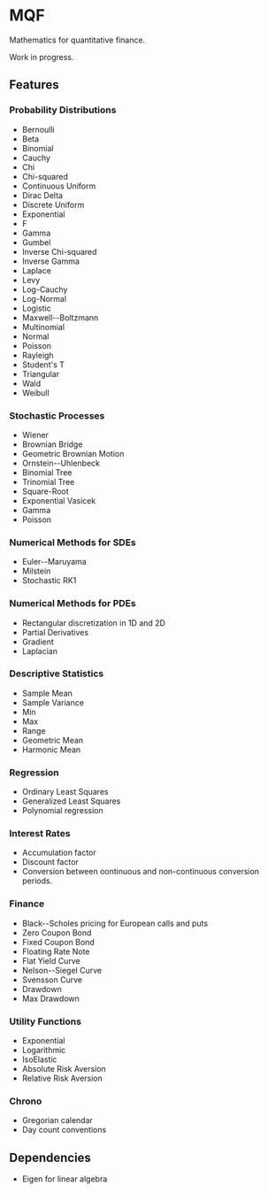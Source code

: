 # MQF

Mathematics for quantitative finance.

Work in progress.

## Features

### Probability Distributions

* Bernoulli
* Beta
* Binomial
* Cauchy
* Chi
* Chi-squared
* Continuous Uniform
* Dirac Delta
* Discrete Uniform
* Exponential
* F
* Gamma
* Gumbel
* Inverse Chi-squared
* Inverse Gamma
* Laplace
* Levy
* Log-Cauchy
* Log-Normal
* Logistic
* Maxwell--Boltzmann
* Multinomial
* Normal
* Poisson
* Rayleigh
* Student's T
* Triangular
* Wald
* Weibull

### Stochastic Processes

* Wiener
* Brownian Bridge
* Geometric Brownian Motion
* Ornstein--Uhlenbeck
* Binomial Tree
* Trinomial Tree
* Square-Root
* Exponential Vasicek
* Gamma
* Poisson

### Numerical Methods for SDEs

* Euler--Maruyama
* Milstein
* Stochastic RK1

### Numerical Methods for PDEs

* Rectangular discretization in 1D and 2D
* Partial Derivatives
* Gradient
* Laplacian

### Descriptive Statistics

* Sample Mean
* Sample Variance
* Min
* Max
* Range
* Geometric Mean
* Harmonic Mean

### Regression

* Ordinary Least Squares
* Generalized Least Squares
* Polynomial regression

### Interest Rates

* Accumulation factor
* Discount factor
* Conversion between oontinuous and non-continuous conversion periods.

### Finance

* Black--Scholes pricing for European calls and puts
* Zero Coupon Bond
* Fixed Coupon Bond
* Floating Rate Note
* Flat Yield Curve
* Nelson--Siegel Curve
* Svensson Curve
* Drawdown
* Max Drawdown

### Utility Functions

* Exponential
* Logarithmic
* IsoElastic
* Absolute Risk Aversion
* Relative Risk Aversion

### Chrono

* Gregorian calendar
* Day count conventions


## Dependencies

* Eigen for linear algebra




